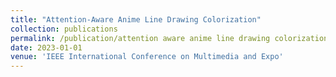 ```yaml
---
title: "Attention-Aware Anime Line Drawing Colorization"
collection: publications
permalink: /publication/attention aware anime line drawing colorization
date: 2023-01-01
venue: 'IEEE International Conference on Multimedia and Expo'
---
```

